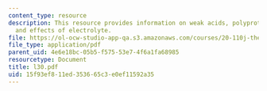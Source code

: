 ```yaml
---
content_type: resource
description: This resource provides information on weak acids, polyprotic acids, polyelectrolytes
  and effects of electrolyte.
file: https://ol-ocw-studio-app-qa.s3.amazonaws.com/courses/20-110j-thermodynamics-of-biomolecular-systems-fall-2005/15f93ef811ed353665c3e0ef11592a35_l30.pdf
file_type: application/pdf
parent_uid: 4e6e18bc-05b5-f575-53e7-4f6a1fa68985
resourcetype: Document
title: l30.pdf
uid: 15f93ef8-11ed-3536-65c3-e0ef11592a35
---
```

